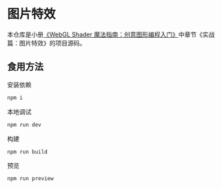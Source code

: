 # 图片特效

本仓库是小册[《WebGL Shader 魔法指南：创意图形编程入门》](https://juejin.cn/book/7267462574734573604)中章节《实战篇：图片特效》的项目源码。

## 食用方法

安装依赖

```sh
npm i
```

本地调试

```sh
npm run dev
```

构建

```sh
npm run build
```

预览

```sh
npm run preview
```
